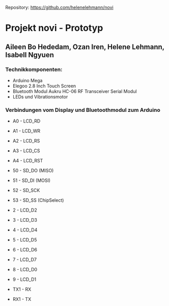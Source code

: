 Repository: https://github.com/helenelehmann/novi

# Projekt novi - Prototyp 
## Aileen Bo Hededam, Ozan Iren, Helene Lehmann, Isabell Ngyuen

### Technikkomponenten: 
- Arduino Mega
- Elegoo 2.8 Inch Touch Screen
- Bluetooth Modul Aukru HC-06 RF Transceiver Serial Modul
- LEDs und Vibrationsmotor

### Verbindungen vom Display und Bluetoothmodul zum Arduino 
- A0 - LCD_RD
- A1 - LCD_WR
- A2 - LCD_RS
- A3 - LCD_CS
- A4 - LCD_RST

- 50 - SD_DO (MISO)
- 51 - SD_DI (MOSI)
- 52 - SD_SCK
- 53 - SD_SS (ChipSelect)

- 2 - LCD_D2
- 3 - LCD_D3
- 4 - LCD_D4
- 5 - LCD_D5
- 6 - LCD_D6
- 7 - LCD_D7
- 8 - LCD_D0
- 9 - LCD_D1

- TX1 - RX
- RX1 - TX
